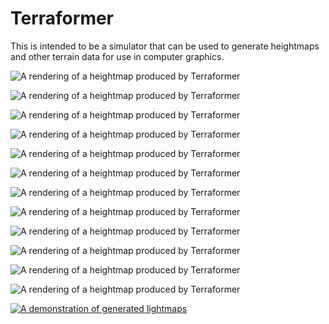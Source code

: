 # Terraformer

This is intended to be a simulator that can be used to generate heightmaps and other terrain data
for use in computer graphics.


![A rendering of a heightmap produced by Terraformer](experiments/nw_look_se.jpg)

![A rendering of a heightmap produced by Terraformer](experiments/back.jpg)

![A rendering of a heightmap produced by Terraformer](experiments/ne_look_sw.jpg)

![A rendering of a heightmap produced by Terraformer](experiments/ridge_look_west.jpg)

![A rendering of a heightmap produced by Terraformer](experiments/se_look_nw.jpg)

![A rendering of a heightmap produced by Terraformer](experiments/front.jpg)

![A rendering of a heightmap produced by Terraformer](experiments/sw_look_ne.jpg)

![A rendering of a heightmap produced by Terraformer](experiments/ridge_look_east.jpg)

![A rendering of a heightmap produced by Terraformer](experiments/top_look_east.jpg)

![A rendering of a heightmap produced by Terraformer](experiments/top_look_north.jpg)

![A rendering of a heightmap produced by Terraformer](experiments/top_look_west.jpg)

![A rendering of a heightmap produced by Terraformer](experiments/top_look_south.jpg)

[![A demonstration of generated lightmaps](https://img.youtube.com/vi/9-fhsvYm4iE/maxresdefault.jpg)](https://youtu.be/9-fhsvYm4iE)
